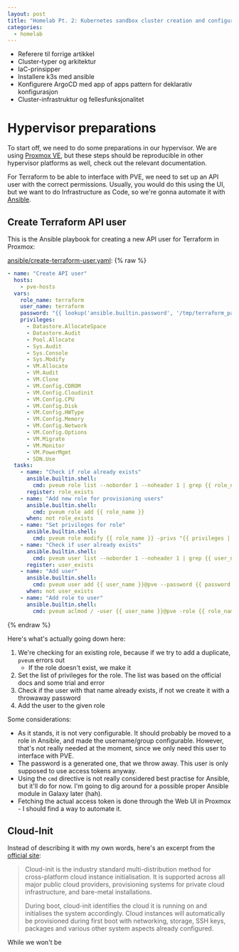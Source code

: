 ```yaml
---
layout: post
title: "Homelab Pt. 2: Kubernetes sandbox cluster creation and configuration with Ansible and ArgoCD"
categories:
  - homelab
---
```


* Referere til forrige artikkel
* Cluster-typer og arkitektur
* IaC-prinsipper
* Installere k3s med ansible
* Konfigurere ArgoCD med app of apps pattern for deklarativ konfigurasjon
* Cluster-infrastruktur og fellesfunksjonalitet

# Hypervisor preparations

To start off, we need to do some preparations in our hypervisor. We are
using [Proxmox VE](https://www.proxmox.com/en/proxmox-virtual-environment/overview), but these steps
should be reproducible in other hypervisor platforms as well, check out the relevant documentation.

For Terraform to be able to interface with PVE, we need to set up an API user with the correct permissions. Usually, you
would do this using the UI, but we want to do Infrastructure as Code, so we're gonna automate it
with [Ansible](https://www.ansible.com/).

## Create Terraform API user

This is the Ansible playbook for creating a new API user for Terraform in Proxmox:

[ansible/create-terraform-user.yaml](https://github.com/eirik-talberg/homelab/blob/aa7399575abf45c6ee4784d45e74c5754a3ef093/ansible/create-terraform-user.yaml):
{% raw %}

```yaml
- name: "Create API user"
  hosts:
    - pve-hosts
  vars:
    role_name: terraform
    user_name: terraform
    password: "{{ lookup('ansible.builtin.password', '/tmp/terraform_password') }}"
    privileges:
      - Datastore.AllocateSpace
      - Datastore.Audit
      - Pool.Allocate
      - Sys.Audit
      - Sys.Console
      - Sys.Modify
      - VM.Allocate
      - VM.Audit
      - VM.Clone
      - VM.Config.CDROM
      - VM.Config.Cloudinit
      - VM.Config.CPU
      - VM.Config.Disk
      - VM.Config.HWType
      - VM.Config.Memory
      - VM.Config.Network
      - VM.Config.Options
      - VM.Migrate
      - VM.Monitor
      - VM.PowerMgmt
      - SDN.Use
  tasks:
    - name: "Check if role already exists"
      ansible.builtin.shell:
        cmd: pveum role list --noborder 1 --noheader 1 | grep {{ role_name }}
      register: role_exists
    - name: "Add new role for provisioning users"
      ansible.builtin.shell:
        cmd: pveum role add {{ role_name }}
      when: not role_exists
    - name: "Set privileges for role"
      ansible.builtin.shell:
        cmd: pveum role modify {{ role_name }} -privs "{{ privileges | join(' ')  }}"
    - name: "Check if user already exists"
      ansible.builtin.shell:
        cmd: pveum user list --noborder 1 --noheader 1 | grep {{ user_name }}
      register: user_exists
    - name: "Add user"
      ansible.builtin.shell:
        cmd: pveum user add {{ user_name }}@pve --password {{ password }}
      when: not user_exists
    - name: "Add role to user"
      ansible.builtin.shell:
        cmd: pveum aclmod / -user {{ user_name }}@pve -role {{ role_name }}
```

{% endraw %}

Here's what's actually going down here:

1. We're checking for an existing role, because if we try to add a duplicate, `pveum` errors out
    * If the role doesn't exist, we make it
2. Set the list of privileges for the role. The list was based on the official docs and some trial and error
3. Check if the user with that name already exists, if not we create it with a throwaway password
4. Add the user to the given role

Some considerations:

* As it stands, it is not very configurable. It should probably be moved to a role in Ansible, and made the
  username/group configurable. However, that's not really needed at the moment, since we only need this user to
  interface with PVE.
* The password is a generated one, that we throw away. This user is only supposed to use access tokens anyway.
* Using the `cmd` directive is not really considered best practise for Ansible, but it'll do for now. I'm going to dig
  around for a possible proper Ansible module in Galaxy later (hah).
* Fetching the actual access token is done through the Web UI in Proxmox - I should find a way to automate it.

## Cloud-Init

Instead of describing it with my own words, here's an excerpt from
the [official site](https://cloudinit.readthedocs.io/en/latest/):
> Cloud-init is the industry standard multi-distribution method for cross-platform cloud instance initialisation. It is
> supported across all major public cloud providers, provisioning systems for private cloud infrastructure, and
> bare-metal
> installations.
>
> During boot, cloud-init identifies the cloud it is running on and initialises the system accordingly. Cloud instances
> will automatically be provisioned during first boot with networking, storage, SSH keys, packages and various other
> system aspects already configured.

While we won't be 
